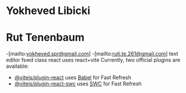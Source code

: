 # Yokheved Libicki 
# Rut Tenenbaum
-[mailto:yokheved.spr@gmail.com]
-[mailto:ruti.te.261@gmail.com]
text editor fswd class react
uses react+vite
Currently, two official plugins are available:
- [@vitejs/plugin-react](https://github.com/vitejs/vite-plugin-react/blob/main/packages/plugin-react/README.md) uses [Babel](https://babeljs.io/) for Fast Refresh
- [@vitejs/plugin-react-swc](https://github.com/vitejs/vite-plugin-react-swc) uses [SWC](https://swc.rs/) for Fast Refresh

